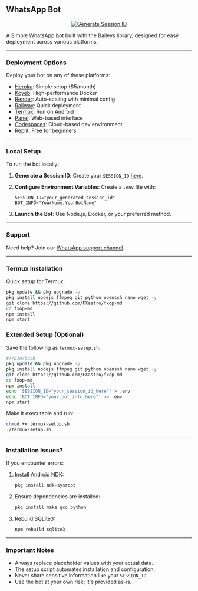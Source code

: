 ## WhatsApp Bot

<p align="center">
  <a href="https://fx-website-kl82.onrender.com">
    <img src="https://img.shields.io/badge/FX WEBSITE-000?style=for-the-badge&logo=whatsapp&logoColor=white" alt="Generate Session ID"/>
  </a>
</p>

A Simple WhatsApp bot built with the Baileys library, designed for easy deployment across various platforms.

---

### Deployment Options

Deploy your bot on any of these platforms:

- [Heroku](https://www.heroku.com/deploy?template=https://github.com/FXastro/fxop-md): Simple setup ($5/month)
- [Koyeb](https://app.koyeb.com/services/deploy?type=docker&image=docker.io/fxastro/fxop-md&name=fxop-md-demo): High-performance Docker
- [Render](https://render.com/deploy?repo=https://github.com/FXastro/fxop-md): Auto-scaling with minimal config
- [Railway](https://railway.app/new/template?template=https://github.com/FXastro/fxop-md): Quick deployment
- [Termux](https://github.com/FXastro/fxop-md/blob/master/media/termux.md): Run on Android
- [Panel](https://github.com/FXastro/fxop-md/releases/): Web-based interface
- [Codespaces](https://github.com/codespaces/new?repo=843557699&ref=master): Cloud-based dev environment
- [Replit](https://replit.com/~): Free for beginners

---

### Local Setup

To run the bot locally:

1. **Generate a Session ID**: Create your `SESSION_ID` [here](https://fx-session.vercel.app/).

2. **Configure Environment Variables**: Create a `.env` file with:

   ```env
   SESSION_ID="your_generated_session_id"
   BOT_INFO="YourName,YourBotName"
   ```

3. **Launch the Bot**: Use Node.js, Docker, or your preferred method.

---

### Support

Need help? Join our [WhatsApp support channel](https://whatsapp.com/channel/0029VambPbJ2f3ERs37HvM2J).

---

### Termux Installation

Quick setup for Termux:

```bash
pkg update && pkg upgrade -y
pkg install nodejs ffmpeg git python openssh nano wget -y
git clone https://github.com/FXastro/fxop-md
cd fxop-md
npm install
npm start
```

### Extended Setup (Optional)

Save the following as `termux-setup.sh`:

```bash
#!/bin/bash
pkg update && pkg upgrade -y
pkg install nodejs ffmpeg git python openssh nano wget -y
git clone https://github.com/FXastro/fxop-md
cd fxop-md
npm install
echo 'SESSION_ID="your_session_id_here"' > .env
echo 'BOT_INFO="your_bot_info_here"' >> .env
npm start
```

Make it executable and run:

```bash
chmod +x termux-setup.sh
./termux-setup.sh
```

---

### Installation Issues?

If you encounter errors:

1. Install Android NDK:

   ```bash
   pkg install ndk-sysroot
   ```

2. Ensure dependencies are installed:

   ```bash
   pkg install make gcc python
   ```

3. Rebuild SQLite3:
   ```bash
   npm rebuild sqlite3
   ```

---

### Important Notes

- Always replace placeholder values with your actual data.
- The setup script automates installation and configuration.
- Never share sensitive information like your `SESSION_ID`.
- Use the bot at your own risk; it's provided as-is.
